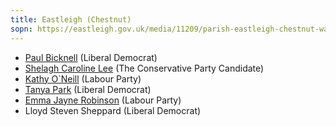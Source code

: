 ```yaml
---
title: Eastleigh (Chestnut)
sopn: https://eastleigh.gov.uk/media/11209/parish-eastleigh-chestnut-ward.pdf
---
```


- [Paul Bicknell](https://whocanivotefor.co.uk/person/38660/paul-bicknell) (Liberal Democrat)
- [Shelagh Caroline Lee](https://whocanivotefor.co.uk/person/73910/shelagh-lee) (The Conservative Party Candidate)
- [Kathy O`Neill](https://whocanivotefor.co.uk/person/16582/kathy-o-neill) (Labour Party)
- [Tanya Park](https://whocanivotefor.co.uk/person/75710/tanya-park) (Liberal Democrat)
- [Emma Jayne Robinson](https://whocanivotefor.co.uk/person/86966/emma-robinson) (Labour Party)
- Lloyd Steven Sheppard (Liberal Democrat)

